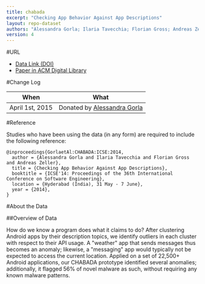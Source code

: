 ```yaml
---
title: chabada
excerpt: "Checking App Behavior Against App Descriptions"
layout: repo-dataset
authors: "Alessandra Gorla; Ilaria Tavecchia; Florian Gross; Andreas Zeller"
version: 4
---
```


#URL

* [Data Link (DOI)](https://doi.org/10.5281/zenodo.439592)
* [Paper in ACM Digital Library](http://dl.acm.org/citation.cfm?id=2568276)

#Change Log

When | What
---- | ----
April 1st, 2015 | Donated by [Alessandra Gorla](/repo/people/data-donors/promise4.html)

#Reference

Studies who have been using the data (in any form) are required to include the following reference:

```
@inproceedings{GorlaetAl:CHABADA:ICSE:2014,
  author = {Alessandra Gorla and Ilaria Tavecchia and Florian Gross and Andreas Zeller},
  title = {Checking App Behavior Against App Descriptions},
  booktitle = {ICSE'14: Proceedings of the 36th International Conference on Software Engineering},
  location = {Hyderabad (India), 31 May - 7 June},
  year = {2014},
}
```

#About the Data

##Overview of Data

How do we know a program does what it claims to do? After clustering Android apps by their
description topics, we identify outliers in each cluster with respect to their API usage. A
"weather" app that sends messages thus becomes an anomaly; likewise, a "messaging" app would
typically not be expected to access the current location. Applied on a set of 22,500+ Android
applications, our CHABADA prototype identified several anomalies; additionally, it flagged 56%
of novel malware as such, without requiring any known malware patterns.
